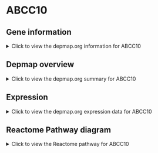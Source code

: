 <h1>ABCC10</h1>

<h2>Gene information</h2>
<details>
  <summary>Click to view the depmap.org information for ABCC10</summary>
  <p><a href="https://depmap.org/portal/gene/ABCC10?tab=about" target="_BLANK">Open page in a new tab...</a></p>
  <iframe src="https://depmap.org/portal/gene/ABCC10?tab=about" style="border:none;width:100%;height:800px"></iframe>
</details>

<h2>Depmap overview</h2>
<details>
  <summary>Click to view the depmap.org summary for ABCC10</summary>
  <p><a href="https://depmap.org/portal/gene/ABCC10?tab=overview" target="_BLANK">Open page in a new tab...</a></p>
  <iframe src="https://depmap.org/portal/gene/ABCC10?tab=overview" style="border:none;width:100%;height:800px"></iframe>
</details>

<h2>Expression</h2>
<details>
  <summary>Click to view the depmap.org expression data for ABCC10</summary>
  <p><a href="https://depmap.org/portal/gene/ABCC10?tab=characterization" target="_BLANK">Open page in a new tab...</a></p>
  <iframe src="https://depmap.org/portal/gene/ABCC10?tab=characterization" style="border:none;width:100%;height:800px"></iframe>
</details>



<h2>Reactome Pathway diagram</h2>
<details>
  <summary>Click to view the Reactome pathway for ABCC10</summary>
  <p><a href="https://reactome.org/PathwayBrowser/#/R-HSA-382556" target="_BLANK">Open page in a new tab...</a></p>
  <p>ABC-family proteins mediated transport</p>
<iframe src="https://reactome.org/PathwayBrowser/#/R-HSA-382556" style="border:none;width:100%;height:800px"></iframe>
</details>



